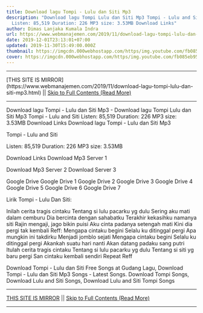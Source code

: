 ```yaml
---
title: Download lagu Tompi - Lulu dan Siti Mp3
description: "Download lagu Tompi Lulu dan Siti Mp3 Tompi - Lulu and Siti
  Listen: 85,519 Duration: 226 MP3 size: 3.53MB Download Links"
author: Dimas Lanjaka Kumala Indra
url: https://www.webmanajemen.com/2019/11/download-lagu-tompi-lulu-dan-siti-mp3.html
date: 2019-12-01T23:13:01+07:00
updated: 2019-11-30T15:49:00.000Z
thumbnail: https://imgcdn.000webhostapp.com/https/img.youtube.com/fb085eb95bffd0d9f0df2a5c25759e2b.jpeg
cover: https://imgcdn.000webhostapp.com/https/img.youtube.com/fb085eb95bffd0d9f0df2a5c25759e2b.jpeg
---
```


<hr/> [THIS SITE IS MIRROR](https://www.webmanajemen.com/2019/11/download-lagu-tompi-lulu-dan-siti-mp3.html) || <a href="https://www.webmanajemen.com/2019/11/download-lagu-tompi-lulu-dan-siti-mp3.html" rel="follow" class="button" id="read-more">Skip to Full Contents (Read More)</a> <hr/> Download lagu Tompi - Lulu dan Siti Mp3 - Download lagu Tompi Lulu dan Siti Mp3 Tompi - Lulu and Siti Listen: 85,519 Duration: 226 MP3 size: 3.53MB Download Links Download lagu Tompi - Lulu dan Siti Mp3

  Tompi - Lulu and Siti 

  Listen: 85,519 
  Duration: 226 
  MP3 size: 3.53MB 

  Download Links 
  Download Mp3 Server 1 

  Download Mp3 Server 2 
  Download Server 3 


  Google Drive   Google Drive 1 
  Google Drive 2 
  Google Drive 3 
  Google Drive 4 
  Google Drive 5 
  Google Drive 6 
  Google Drive 7 


                             
Lirik Tompi - Lulu Dan Siti:
                             
 Inilah cerita tragis cintaku 
 Tentang si lulu pacarku yg dulu 
 Sering aku mati dalam cemburu 
 Dia bercinta dengan sahabatku 
 Terakhir kekasihku namanya siti 
 Rajin mengaji, jago bikin puisi 
 Aku cinta padanya setengah mati 
 Kini dia pergi tak kembali 
 Reff: 
 Mengapa cintaku begini 
 Selalu ku ditinggal pergi 
 Apa mungkin ini takdirku 
 Menjadi jomblo sejati 
 Mengapa cintaku begini 
 Selalu ku ditinggal pergi 
 Akankah suatu hari nanti 
 Akan datang padaku sang putri 
 Itulah cerita tragis cintaku 
 Tentang si lulu pacarku yg dulu 
 Tentang si siti yg baru pergi 
 San cintaku kembali sendiri 
 Repeat Reff 
                         
  Download Tompi - Lulu dan Siti Free Songs at Gudang Lagu, Download Tompi - Lulu dan Siti Mp3 Songs - Latest Songs.  Download Tompi Songs, Download Lulu and Siti Songs, Download Lulu and Siti Tompi Songs <hr/> [THIS SITE IS MIRROR](https://www.webmanajemen.com/2019/11/download-lagu-tompi-lulu-dan-siti-mp3.html) || <a href="https://www.webmanajemen.com/2019/11/download-lagu-tompi-lulu-dan-siti-mp3.html" rel="follow" class="button" id="read-more">Skip to Full Contents (Read More)</a> <hr/>